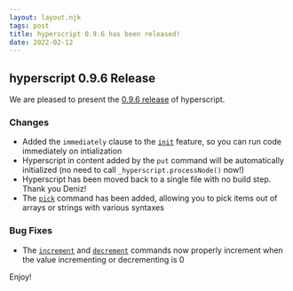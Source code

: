 ```yaml
---
layout: layout.njk
tags: post
title: hyperscript 0.9.6 has been released!
date: 2022-02-12
---
```


## hyperscript 0.9.6 Release

We are pleased to present the [0.9.6 release](https://unpkg.com/browse/hyperscript.org@0.9.6/) of hyperscript.

### Changes

* Added the `immediately` clause to the [`init`](/features/init) feature, so you can run code immediately on intialization
* Hyperscript in content added by the `put` command will be automatically initialized (no need to call `_hyperscript.processNode()`
  now!)
* Hyperscript has been moved back to a single file with no build step.  Thank you Deniz!
* The [`pick`](/commands/pick) command has been added, allowing you to pick items out of arrays or strings with various
  syntaxes

### Bug Fixes

* The [`increment`](/commands/increment)  and [`decrement`](/commands/decrement) commands now properly increment when
  the value incrementing or decrementing is 0

Enjoy!
